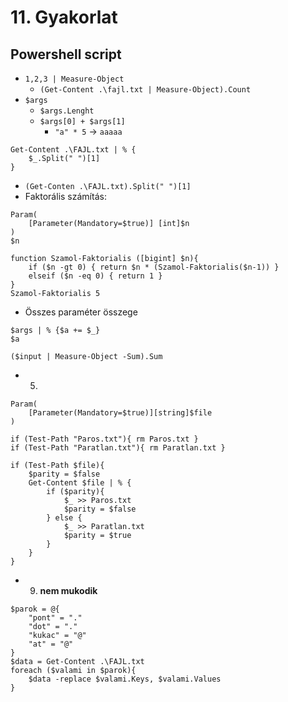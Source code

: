 # 11. Gyakorlat
## Powershell script

- `1,2,3 | Measure-Object`
    - `(Get-Content .\fajl.txt | Measure-Object).Count`
- `$args`
    - `$args.Lenght`
    - `$args[0] + $args[1]`
        - `"a" * 5` -> `aaaaa`
```pwsh
Get-Content .\FAJL.txt | % {
    $_.Split(" ")[1]
}
```
- `(Get-Conten .\FAJL.txt).Split(" ")[1]`
- Faktorális számítás:
```pwsh
Param(
    [Parameter(Mandatory=$true)] [int]$n
)
$n
```
```pwsh
function Szamol-Faktorialis ([bigint] $n){
    if ($n -gt 0) { return $n * (Szamol-Faktorialis($n-1)) }
    elseif ($n -eq 0) { return 1 }
}
Szamol-Faktorialis 5
```
- Összes paraméter összege
```pwsh
$args | % {$a += $_}
$a
```
```pwsh
($input | Measure-Object -Sum).Sum
```
- 5.
```pwsh
Param(
    [Parameter(Mandatory=$true)][string]$file
)

if (Test-Path "Paros.txt"){ rm Paros.txt }
if (Test-Path "Paratlan.txt"){ rm Paratlan.txt }

if (Test-Path $file){
    $parity = $false
    Get-Content $file | % {
        if ($parity){
            $_ >> Paros.txt
            $parity = $false
        } else {
            $_ >> Paratlan.txt
            $parity = $true
        }
    }
}
```
- 9. **nem mukodik**
```pwsh
$parok = @{
    "pont" = "."
    "dot" = "."
    "kukac" = "@"
    "at" = "@"
}
$data = Get-Content .\FAJL.txt
foreach ($valami in $parok){
    $data -replace $valami.Keys, $valami.Values
}
```